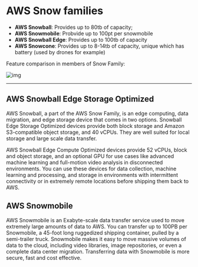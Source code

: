 # AWS Snow families

- **AWS Snowball**: Provides up to 80tb of capacity;
- **AWS Snowmobile**: Probvide up to 100pt per snowmobile
- **AWS Snowball Edge**: Provides up to 100tb of capacity
- **AWS Snowcone**: Provides up to 8-14tb of capacity, unique which has battery (used by drones for example)

Feature comparison in members of Snow Family:

![img](https://assets-pt.media.datacumulus.com/aws-clf-pt/assets/pt6-q60-i1.jpg)

---

## AWS Snowball Edge Storage Optimized

AWS Snowball, a part of the AWS Snow Family, is an edge computing, data migration, and edge storage device that comes in two options. Snowball Edge Storage Optimized devices provide both block storage and Amazon S3-compatible object storage, and 40 vCPUs. They are well suited for local storage and large scale data transfer.

AWS Snowball Edge Compute Optimized devices provide 52 vCPUs, block and object storage, and an optional GPU for use cases like advanced machine learning and full-motion video analysis in disconnected environments. You can use these devices for data collection, machine learning and processing, and storage in environments with intermittent connectivity or in extremely remote locations before shipping them back to AWS.

## AWS Snowmobile

AWS Snowmobile is an Exabyte-scale data transfer service used to move extremely large amounts of data to AWS. You can transfer up to 100PB per Snowmobile, a 45-foot long ruggedized shipping container, pulled by a semi-trailer truck. Snowmobile makes it easy to move massive volumes of data to the cloud, including video libraries, image repositories, or even a complete data center migration. Transferring data with Snowmobile is more secure, fast and cost effective.
